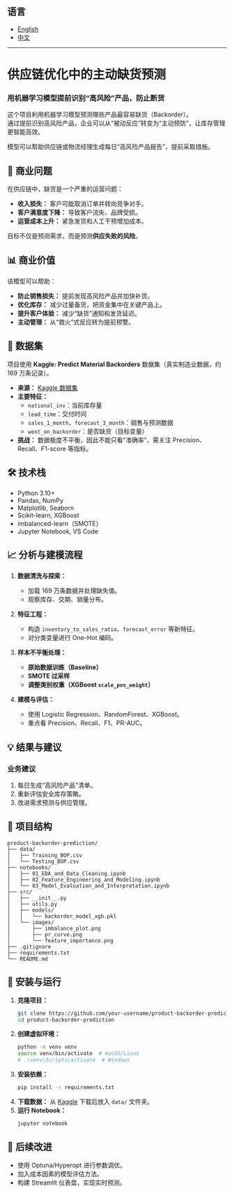 ## 语言
- [English](README.md)
- [中文](README_zh.md)

---
# 供应链优化中的主动缺货预测

### 用机器学习模型提前识别“高风险”产品，防止断货

这个项目利用机器学习模型预测哪些产品最容易缺货（Backorder）。  
通过提前识别高风险产品，企业可以从“被动反应”转变为“主动预防”，让库存管理更智能高效。

模型可以帮助供应链或物流经理生成每日“高风险产品报告”，提前采取措施。

## 🚀 商业问题

在供应链中，缺货是一个严重的运营问题：

* **收入损失：** 客户可能取消订单并转向竞争对手。  
* **客户满意度下降：** 导致客户流失、品牌受损。  
* **运营成本上升：** 紧急发货和人工干预增加成本。  

目标不仅是预测需求，而是预测**供应失败的风险**。

## 📊 商业价值

该模型可以帮助：

* **防止销售损失：** 提前发现高风险产品并加快补货。  
* **优化库存：** 减少过量备货，把资金集中在关键产品上。  
* **提升客户体验：** 减少“缺货”通知和发货延迟。  
* **主动管理：** 从“救火”式反应转为提前预警。  

## 💾 数据集

项目使用 **Kaggle: Predict Material Backorders** 数据集（真实制造业数据，约 169 万条记录）。  

* **来源：** [Kaggle 数据集](https://www.kaggle.com/datasets/gowthammiryala/back-order-prediction-dataset)  
* **主要特征：**
  * `national_inv`：当前库存量  
  * `lead_time`：交付时间  
  * `sales_1_month`、`forecast_3_month`：销售与预测数据  
  * `went_on_backorder`：是否缺货（目标变量）  
* **挑战：** 数据极度不平衡，因此不能只看“准确率”，需关注 Precision、Recall、F1-score 等指标。

## 🛠️ 技术栈

* Python 3.10+  
* Pandas, NumPy  
* Matplotlib, Seaborn  
* Scikit-learn, XGBoost  
* imbalanced-learn（SMOTE）  
* Jupyter Notebook, VS Code  

## 📈 分析与建模流程

1. **数据清洗与探索：**
   * 加载 169 万条数据并处理缺失值。  
   * 观察库存、交期、销量分布。  


2. **特征工程：**
   * 构造 `inventory_to_sales_ratio`、`forecast_error` 等新特征。  
   * 对分类变量进行 One-Hot 编码。  

3. **样本不平衡处理：**
   * **原始数据训练（Baseline）**
   * **SMOTE 过采样**
   * **调整类别权重（XGBoost `scale_pos_weight`）**  

4. **建模与评估：**
   * 使用 Logistic Regression、RandomForest、XGBoost。  
   * 重点看 Precision、Recall、F1、PR-AUC。  

## 💡 结果与建议



### **业务建议**

1. 每日生成“高风险产品”清单。  
2. 重新评估安全库存策略。  
3. 改进需求预测与供应管理。  

## 📁 项目结构

```
product-backorder-prediction/
├── data/
│   ├── Training_BOP.csv
│   └── Testing_BOP.csv
├── notebooks/
│   ├── 01_EDA_and_Data_Cleaning.ipynb
│   ├── 02_Feature_Engineering_and_Modeling.ipynb
│   └── 03_Model_Evaluation_and_Interpretation.ipynb
├── src/
│   ├── __init__.py
│   ├── utils.py
│   ├── models/
│   │   └── backorder_model_xgb.pkl
│   └── images/
│       ├── imbalance_plot.png
│       ├── pr_curve.png
│       └── feature_importance.png
├── .gitignore
├── requirements.txt
└── README.md
```

## 🔌 安装与运行

1. **克隆项目：**
   ```bash
   git clone https://github.com/your-username/product-backorder-prediction.git
   cd product-backorder-prediction
   ```
2. **创建虚拟环境：**
   ```bash
   python -m venv venv
   source venv/bin/activate  # macOS/Linux
   # .\venv\Scripts\activate  # Windows
   ```
3. **安装依赖：**
   ```bash
   pip install -r requirements.txt
   ```
4. **下载数据：**
   从 [Kaggle](https://www.kaggle.com/datasets/gowthammiryala/back-order-prediction-dataset) 下载后放入 `data/` 文件夹。  
5. **运行 Notebook：**
   ```bash
   jupyter notebook
   ```

## 🚀 后续改进

* 使用 Optuna/Hyperopt 进行参数调优。  
* 加入成本因素的模型评估方法。  
* 构建 Streamlit 仪表盘，实现实时预测。
